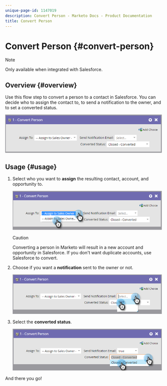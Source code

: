 ```yaml
---
unique-page-id: 1147019
description: Convert Person - Marketo Docs - Product Documentation
title: Convert Person
---
```


# Convert Person {#convert-person}

>[!NOTE]
>
>Only available when integrated with Salesforce.

## Overview {#overview}

Use this flow step to convert a person to a contact in Salesforce. You can decide who to assign the contact to, to send a notification to the owner, and to set a converted status.

![](assets/one-2.png)

## Usage {#usage}

1. Select who you want to **assign** the resulting contact, account, and opportunity to.

   ![](assets/two-2.png)

   >[!CAUTION]
   >
   >Converting a person in Marketo will result in a new account and opportunity in Salesforce. If you don't want duplicate accounts, use Salesforce to convert.

1. Choose if you want a **notification** sent to the owner or not.

   ![](assets/three-2.png)

1. Select the **converted status**.

   ![](assets/four-3.png)

And there you go!
